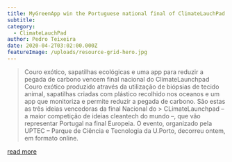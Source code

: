 ```yaml
---
title: MyGreenApp win the Portuguese national final of ClimateLauchPad
subtitle: 
category:
  - ClimateLauchPad
author: Pedro Teixeira
date: 2020-04-2T03:02:00.000Z
featureImage: /uploads/resource-grid-hero.jpg
---
```

> Couro exótico, sapatilhas ecológicas e uma app para reduzir a pegada de carbono vencem final nacional do ClimateLaunchpad
> Couro exótico produzido através da utilização de biópsias de tecido animal, sapatilhas criadas com plástico recolhido nos oceanos e um app que monitoriza e permite reduzir a pegada de carbono. São estas as três ideias vencedoras da final Nacional do > CLimateLaunchpad –  a maior competição de ideias cleantech do mundo –, que vão representar Portugal na final Europeia. 
> O evento, organizado pela UPTEC – Parque de Ciência e Tecnologia da U.Porto, decorreu ontem, em formato online.

[read more](https://uptec.up.pt/couro-exotico-sapatilhas-ecologicas-e-uma-app-para-reduzir-a-pegada-de-carbono-vencem-final-nacional-do-climatelaunchpad/)
